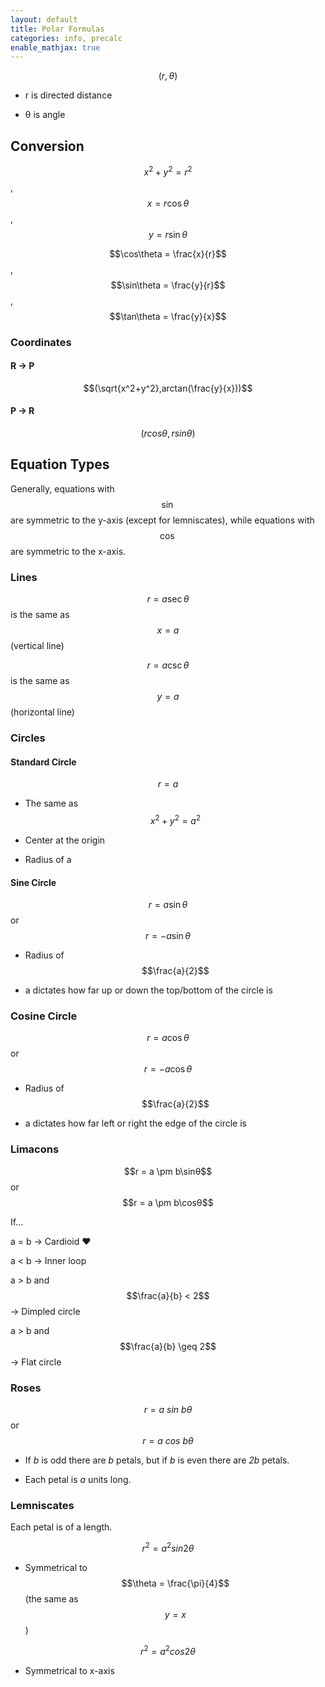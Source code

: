 ```yaml
---
layout: default
title: Polar Formulas
categories: info, precalc
enable_mathjax: true
---
```

$$(r,\theta)$$

-   r is directed distance

-   θ is angle

## Conversion


$$x^{2} + y^{2} = r^{2}$$, $$x = r\cos\theta$$, $$y = r\sin\theta$$

$$\cos\theta = \frac{x}{r}$$, $$\sin\theta = \frac{y}{r}$$,
$$\tan\theta = \frac{y}{x}$$

### Coordinates

#### R → P

$$(\sqrt{x^2+y^2},arctan(\frac{y}{x}))$$

#### P → R

$$(rcos\theta,rsin\theta)$$

## Equation Types

Generally, equations with $$\sin$$ are symmetric to the y-axis (except for
lemniscates), while equations with $$\cos$$ are symmetric to the x-axis.

### Lines


$$r = a\sec\theta$$ is the same as $$x = a$$(vertical line)

$$r = a\csc\theta$$ is the same as $$y = a$$(horizontal line)

### Circles
#### Standard Circle
 $$r = a$$

 -   The same
     as $$x^{2} + y^{2} = a^2$$

 -   Center at the origin

 -   Radius of a
#### Sine Circle
 $$r = a\sin\theta$$ or $$r = - a\sin\theta$$

 -   Radius of $$\frac{a}{2}$$

 -   a dictates how far up or
     down the top/bottom of the
     circle is
### Cosine Circle
 $$r = a\cos\theta$$ or
 $$r = -a\cos\theta$$

 -   Radius of $$\frac{a}{2}$$

 -   a dictates how far left or
     right the edge of the circle
     is


### Limacons
$$r = a \pm b\sinθ$$ or $$r = a \pm b\cosθ$$

If...

  a = b                            → Cardioid ♥

  a < b                            → Inner loop

  a \> b and $$\frac{a}{b} < 2$$     → Dimpled circle

  a \> b and $$\frac{a}{b} \geq 2$$  → Flat circle

### Roses


  $$r = a\ sin\ b\theta$$ or $$r = a\ cos\ b\theta$$

-   If *b* is odd there are *b* petals, but if *b* is even there are
    *2b* petals.

-   Each petal is *a* units long.



### Lemniscates


Each petal is of a length.

 $$r^{2} = a^{2}sin2\theta$$        
                                  
 - Symmetrical to $$\theta = \frac{\pi}{4}$$ (the same as $$y = x$$)

 $$r^{2} = a^{2}cos2\theta$$        
- Symmetrical to x-axis                  
                                  
